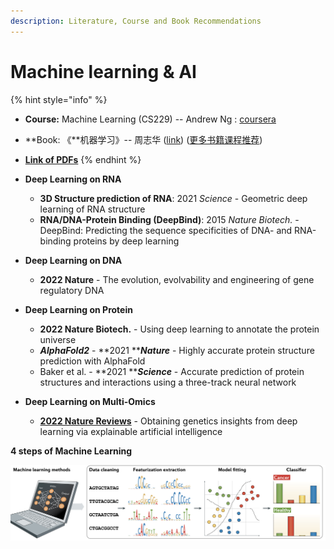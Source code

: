 ```yaml
---
description: Literature, Course and Book Recommendations
---
```


# Machine learning & AI

{% hint style="info" %}
* **Course:**  Machine Learning (CS229) -- Andrew Ng : [coursera](https://www.coursera.org/learn/machine-learning)
* **Book:    《**机器学习》-- 周志华 ([link](https://book.douban.com/subject/26708119/))  ([更多书籍课程推荐](https://lulab1.gitbook.io/training/appendix/appendix-i.keep-learning))
* [**Link of PDFs**](https://cloud.tsinghua.edu.cn/d/07d2b19d6b284ebea5ea/?p=%2F2.%20Machine%20Learning%20%26%20AI\&mode=list)&#x20;
{% endhint %}

* **Deep Learning on RNA**
  * **3D Structure prediction of RNA**: 2021 _Science_ - Geometric deep learning of RNA structure
  * **RNA/DNA-Protein Binding (DeepBind)**: 2015 _Nature Biotech._ - DeepBind: Predicting the sequence specificities of DNA- and RNA-binding proteins by deep learning
* **Deep Learning on DNA**
  * **2022 Nature** - The evolution, evolvability and engineering of gene regulatory DNA
* **Deep Learning on Protein**
  * **2022 Nature Biotech.** - Using deep learning to annotate the protein universe
  * _**AlphaFold2**_ - **2021 **_**Nature**_ - Highly accurate protein structure prediction with AlphaFold
  * Baker et al. - **2021 **_**Science**_ - Accurate prediction of protein structures and interactions using a three-track neural network
* **Deep Learning on Multi-Omics**
  * [**2022 Nature Reviews**](https://www.nature.com/articles/s41576-022-00532-2) - Obtaining genetics insights from deep learning via explainable artificial intelligence



**4 steps of Machine Learning**

![4 steps in Machine Learning](../../.gitbook/assets/machine-learning-steps.png)

